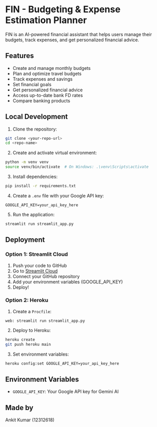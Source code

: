 # FIN - Budgeting & Expense Estimation Planner

FIN is an AI-powered financial assistant that helps users manage their budgets, track expenses, and get personalized financial advice.

## Features

- Create and manage monthly budgets
- Plan and optimize travel budgets
- Track expenses and savings
- Set financial goals
- Get personalized financial advice
- Access up-to-date bank FD rates
- Compare banking products

## Local Development

1. Clone the repository:
```bash
git clone <your-repo-url>
cd <repo-name>
```

2. Create and activate virtual environment:
```bash
python -m venv venv
source venv/bin/activate  # On Windows: .\venv\Scripts\activate
```

3. Install dependencies:
```bash
pip install -r requirements.txt
```

4. Create a `.env` file with your Google API key:
```
GOOGLE_API_KEY=your_api_key_here
```

5. Run the application:
```bash
streamlit run streamlit_app.py
```

## Deployment

### Option 1: Streamlit Cloud

1. Push your code to GitHub
2. Go to [Streamlit Cloud](https://streamlit.io/cloud)
3. Connect your GitHub repository
4. Add your environment variables (GOOGLE_API_KEY)
5. Deploy!

### Option 2: Heroku

1. Create a `Procfile`:
```
web: streamlit run streamlit_app.py
```

2. Deploy to Heroku:
```bash
heroku create
git push heroku main
```

3. Set environment variables:
```bash
heroku config:set GOOGLE_API_KEY=your_api_key_here
```

## Environment Variables

- `GOOGLE_API_KEY`: Your Google API key for Gemini AI

## Made by
Ankit Kumar (12312618)
   